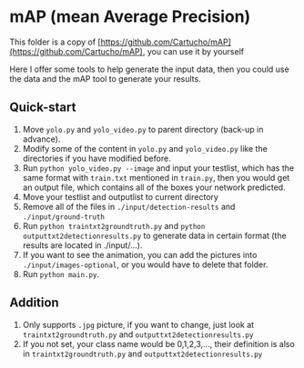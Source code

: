 # mAP (mean Average Precision)

This folder is a copy of [https://github.com/Cartucho/mAP](https://github.com/Cartucho/mAP), you can use it by yourself

Here I offer some tools to help generate the input data, then you could use the data and the mAP tool to generate your results.

## Quick-start

1.	Move `yolo.py` and `yolo_video.py` to parent directory (back-up in advance). 
2.	Modify some of the content in `yolo.py` and `yolo_video.py` like the directories if you have modified before.
3.	Run `python yolo_video.py --image` and input your testlist, which has the same format with `train.txt` mentioned in `train.py`, then you would get an output file, which contains all of the boxes your network predicted.
4.	Move your testlist and outputlist to current directory
5.	Remove all of the files in `./input/detection-results` and `./input/ground-truth`	
6.	Run `python traintxt2groundtruth.py` and `python outputtxt2detectionresults.py` to generate data in certain format (the results are located in ./input/...).
7.	If you want to see the animation, you can add the pictures into `./input/images-optional`, or you would have to delete that folder.
8.	Run `python main.py`.

## Addition
1.	Only supports `.jpg` picture, if you want to change, just look at `traintxt2groundtruth.py` and `outputtxt2detectionresults.py`
2.	If you not set, your class name would be 0,1,2,3,..., their definition is also in `traintxt2groundtruth.py` and `outputtxt2detectionresults.py`